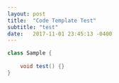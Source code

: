 ```yaml
---
layout: post
title:  "Code Template Test"
subtitle: "test"
date:   2017-11-01 23:45:13 -0400
---
```



```java
class Sample {
    
    void test() {}
} 
```